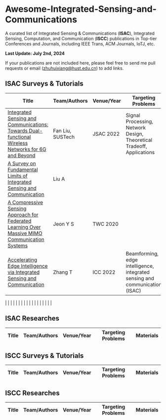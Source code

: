 # Awesome-Integrated-Sensing-and-Communications
A curated list of Integrated Sensing &amp; Communications (**ISAC**), Integrated Sensing, Computation, and Communication (**ISCC**) publications in Top-tier Conferences and Journals, including IEEE Trans, ACM Journals, IoTJ, etc. 

**Last Update: July 2nd, 2024**

If your publications are not included here, please feel free to send me pull requests or email (zhuhuixiang@hust.edu.cn) to add links.


## ISAC Surveys & Tutorials
| Title  | Team/Authors | Venue/Year |  Targeting Problems | Materials |
| ------------- | ------------- | ------------- | ------------- | ------------- |
| [Integrated Sensing and Communications: Towards Dual-functional Wireless Networks for 6G and Beyond](https://ieeexplore.ieee.org/abstract/document/9737357)  | Fan Liu, SUSTech | JSAC 2022 |  Signal Processing, Network Design, Theoretical Tradeoff, Applications |   |
| [A Survey on Fundamental Limits of Integrated Sensing and Communication](https://ieeexplore.ieee.org/abstract/document/9705498)  | Liu A |  |   |   |
| [A Compressive Sensing Approach for Federated Learning Over Massive MIMO Communication Systems](https://ieeexplore.ieee.org/abstract/document/9269459)  | Jeon Y S | TWC 2020 |   |   |
| [Accelerating Edge Intelligence via Integrated Sensing and Communication](https://ieeexplore.ieee.org/abstract/document/9839016)  | Zhang T | ICC 2022 | Beamforming, edge intelligence, integrated sensing and communication (ISAC)  |   |

| []()  |  |  |   |   |
| []()  |  |  |   |   |
| []()  |  |  |   |   |

## ISAC Researches
| Title  | Team/Authors | Venue/Year |  Targeting Problems | Materials |
| ------------- | ------------- | ------------- | ------------- | ------------- |


## ISCC Surveys & Tutorials
| Title  | Team/Authors | Venue/Year |  Targeting Problems | Materials |
| ------------- | ------------- | ------------- | ------------- | ------------- |

## ISCC Researches
| Title  | Team/Authors | Venue/Year |  Targeting Problems | Materials |
| ------------- | ------------- | ------------- | ------------- | ------------- |
